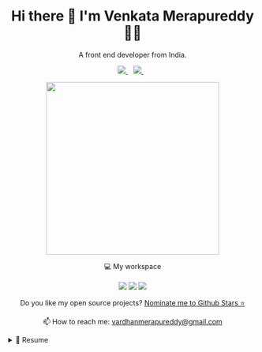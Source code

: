 <h1 align='center'>
  Hi there 👋 I'm Venkata Merapureddy 👨‍💻
</h1>

<p align='center'>
  A front end developer from India.
</p>

<p align='center'>
  <a href="https://github.com/sponsors/vardhan-venkata">
    <img src="https://img.shields.io/badge/sponsor-30363D?style=for-the-badge&logo=GitHub-Sponsors&logoColor=#white" />        
  </a>&nbsp;&nbsp;
  <a href="https://www.linkedin.com/in/vardhan-venkat/">
    <img src="https://img.shields.io/badge/linkedin-%230077B5.svg?&style=for-the-badge&logo=linkedin&logoColor=white" />
  </a>&nbsp;&nbsp;
</p>

<p align='center'>
  <a href="#"><img src="https://github-readme-stats.vercel.app/api?username=vardhan-venkata&show_icons=true&count_private=true&theme=dark" width="350"></a>
</p>

<p align='center'>
  💻 My workspace<br/><br/>
  <img src="https://img.shields.io/badge/windows-%230078D6.svg?&style=for-the-badge&logo=windows&logoColor=white" />
  <img src="https://img.shields.io/badge/intel-core%20i5%2012th-%230071C5.svg?&style=for-the-badge&logo=intel&logoColor=white" />
  <img src="https://img.shields.io/badge/RAM-16GB-%230071C5.svg?&style=for-the-badge&logoColor=white" />
</p>

<p align='center'>
  Do you like my open source projects? <a href='https://stars.github.com/nominate/'>Nominate me to Github Stars ⭐</a>
</p>

<!-- <details align='center'>
  <summary>:zap: My workspace specs</summary>
</details>-->

<p align='center'>
  📫 How to reach me: <a href='mailto:vardhanmerapureddy@gmail.com'>vardhanmerapureddy@gmail.com</a>
</p>

<details>
  <summary>📃 Resume</summary>

## Education

- 📖 **Computer Science and Engineering**\
  📆 2017 - 2021\
  📍 **Sri Vasavi Engineering College** - Jawaharlal Nehru Technological University, Kakinada

## Experience

- 👨‍💻 **Front End Developer**\
   📆 2021 - Present\
   📍 **Torry Harris Integration Solutions** - Associate Software Engineer,Bangalore,India
  <img align="right" src="https://img.shields.io/badge/Windows-0078D6?logo=windows&logoColor=white" />
  <img align="right" src="https://img.shields.io/badge/Microsoft%20Excel-217346?logo=microsoft-excel&logoColor=white" />
  <img align="right" src="https://img.shields.io/badge/Microsoft%20Office-D83B01?logo=microsoft-office&logoColor=white" />
  <img align="right" src="https://img.shields.io/badge/SAP-0FAAFF?logo=sap&logoColor=white" />
  <img align="right" src="https://img.shields.io/badge/C Sharp-239120?logo=c-sharp&logoColor=white" />
  <img align="right" src="https://img.shields.io/badge/html5-E34F26?logo=html5&logoColor=white" />
  <img align="right" src="https://img.shields.io/badge/css3-1572B6?logo=css3&logoColor=white" />
  <img align="right" src="https://img.shields.io/badge/bootstrap-563D7C?logo=bootstrap&logoColor=white" />
  <img align="right" src="https://img.shields.io/badge/Github-181717?logo=github&logoColor=white" />
  <img align="right" src="https://img.shields.io/badge/React_Native-20232A?logo=react&logoColor=61DAFB" />
  <img align="center" src="https://img.shields.io/badge/TypeScript-007ACC?logo=typescript&logoColor=white" />

<!--## Skills

<img align="right" src="https://img.shields.io/badge/(My)SQL-4479A1?logo=mysql&logoColor=white" />
<img align="right" src="https://img.shields.io/badge/BASH-4EAA25?logo=gnu-bash&logoColor=white" />
<img align="right" src="https://img.shields.io/badge/PHP-777BB4?logo=php&logoColor=white" />
<img align="right" src="https://img.shields.io/badge/Go-00ADD8?logo=go&logoColor=white" />
<img align="right" src="https://img.shields.io/badge/Python-3776AB?logo=python&logoColor=white" />
<img align="right" src="https://img.shields.io/badge/C Sharp-239120?logo=c-sharp&logoColor=white" />
<img align="right" src="https://img.shields.io/badge/C++-00599C?logo=c%2B%2B&logoColor=white" />
<img align="right" src="https://img.shields.io/badge/C-A8B9CC?logo=c&logoColor=white" />

**Programming**

<img align="right" src="https://img.shields.io/badge/Arch-1793D1?logo=arch-linux&logoColor=white" />
<img align="right" src="https://img.shields.io/badge/Fedora-294172?logo=fedora&logoColor=white" />
<img align="right" src="https://img.shields.io/badge/Debian-A81D33?logo=debian&logoColor=white" />
<img align="right" src="https://img.shields.io/badge/Ubuntu-E95420?logo=ubuntu&logoColor=white" />
<img align="right" src="https://img.shields.io/badge/Windows-0078D6?logo=windows&logoColor=white" />

**Operating Systems**

<img align="right" src="https://img.shields.io/badge/English-B2-blue?logo=data:image/svg%2bxml;base64,PHN2ZyB4bWxucz0iaHR0cDovL3d3dy53My5vcmcvMjAwMC9zdmciIGlkPSJmbGFnLWljb24tY3NzLWdiLWVuZyIgdmlld0JveD0iMCAwIDY0MCA0ODAiPgogIDxwYXRoIGZpbGw9IiNmZmYiIGQ9Ik0wIDBoNjQwdjQ4MEgweiIvPgogIDxwYXRoIGZpbGw9IiNjZTExMjQiIGQ9Ik0yODEuNiAwaDc2Ljh2NDgwaC03Ni44eiIvPgogIDxwYXRoIGZpbGw9IiNjZTExMjQiIGQ9Ik0wIDIwMS42aDY0MHY3Ni44SDB6Ii8+Cjwvc3ZnPgo=" />
<img align="right" src="https://img.shields.io/badge/Italian-mother tongue-green?logo=data:image/svg%2bxml;base64,PHN2ZyB4bWxucz0iaHR0cDovL3d3dy53My5vcmcvMjAwMC9zdmciIGlkPSJmbGFnLWljb24tY3NzLWl0IiB2aWV3Qm94PSIwIDAgNjQwIDQ4MCI+DQogIDxnIGZpbGwtcnVsZT0iZXZlbm9kZCIgc3Ryb2tlLXdpZHRoPSIxcHQiPg0KICAgIDxwYXRoIGZpbGw9IiNmZmYiIGQ9Ik0wIDBoNjQwdjQ4MEgweiIvPg0KICAgIDxwYXRoIGZpbGw9IiMwMDkyNDYiIGQ9Ik0wIDBoMjEzLjN2NDgwSDB6Ii8+DQogICAgPHBhdGggZmlsbD0iI2NlMmIzNyIgZD0iTTQyNi43IDBINjQwdjQ4MEg0MjYuN3oiLz4NCiAgPC9nPg0KPC9zdmc+" />

-->

</details>

<!-- <details>
  <summary>📦 Packages </summary>

| Name                                                                                                      | A short summary                                 | Install                                                                                                                                        | Downloads                                                                                                                                       |
| --------------------------------------------------------------------------------------------------------- | ----------------------------------------------- | ---------------------------------------------------------------------------------------------------------------------------------------------- | ----------------------------------------------------------------------------------------------------------------------------------------------- |
| [pix-dynamic-payload-generator.net](https://github.com/alexandresanlim/pix-dynamic-payload-generator.net) | Create dynamic payload for fast Brazil payment. | [![Nuget](https://img.shields.io/nuget/v/pix-dynamic-payload-generator.net)](https://www.nuget.org/packages/pix-dynamic-payload-generator.net) | [![Nuget](https://img.shields.io/nuget/dt/pix-dynamic-payload-generator.net)](https://www.nuget.org/packages/pix-dynamic-payload-generator.net) |
| [pix-payload-generator.net](https://github.com/alexandresanlim/pix-payload-generator.net)                 | Create static payload for fast Brazil payment.  | [![Nuget](https://img.shields.io/nuget/v/pix-payload-generator.net)](https://www.nuget.org/packages/pix-payload-generator.net)                 | [![Nuget](https://img.shields.io/nuget/dt/pix-payload-generator.net)](https://www.nuget.org/packages/pix-payload-generator.net)                 |
| [Slack Exception Send](https://github.com/alexandresanlim/DotNet.Slack.ExceptionSend)                     | Send exceptions from applications to Slack.     | [![Nuget](https://img.shields.io/nuget/v/Slack.Exception.Send)](https://www.nuget.org/packages/Slack.Exception.Send)                           | [![Nuget](https://img.shields.io/nuget/dt/Slack.Exception.Send)](https://www.nuget.org/packages/Slack.Exception.Send)                           |
| [BrazilHolidays.Net](https://github.com/alexandresanlim/BrazilHolidays.Net)                               | Work with Brazil holidays on applications.      | [![Nuget](https://img.shields.io/nuget/v/BrazilHolidays.Net)](https://www.nuget.org/packages/BrazilHolidays.Net)                               | [![Nuget](https://img.shields.io/nuget/dt/BrazilHolidays.Net)](https://www.nuget.org/packages/BrazilHolidays.Net)                               |

</details> -->

<!-- <details>
  <summary>📱 Mobile</summary>

| Name                                                                                        | A short summary                     | Stars                                                                                                | Framework                                                                            |
| ------------------------------------------------------------------------------------------- | ----------------------------------- | ---------------------------------------------------------------------------------------------------- | ------------------------------------------------------------------------------------ |
| [flutter-todo-list-chat-gpt](https://github.com/alexandresanlim/flutter-todo-list-chat-gpt) | ToDo list generator using Chat GPT. | ![GitHub Repo stars](https://img.shields.io/github/stars/alexandresanlim/flutter-todo-list-chat-gpt) | ![Flutter](https://img.shields.io/badge/Flutter-02569B?logo=flutter&logoColor=white) |
| [xamarin-sample-gallery](https://github.com/alexandresanlim/xamarin-sample-gallery)         | A list of small apps on Xamarin.    | ![GitHub Repo stars](https://img.shields.io/github/stars/alexandresanlim/xamarin-sample-gallery)     | ![Xamarin](https://img.shields.io/badge/Xamarin-3498DB?logo=xamarin&logoColor=white) |

</details> -->
